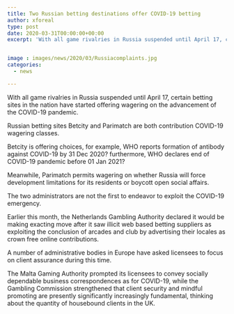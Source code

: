 ```yaml
---
title: Two Russian betting destinations offer COVID-19 betting
author: xforeal 
type: post
date: 2020-03-31T00:00:00+00:00
excerpt: 'With all game rivalries in Russia suspended until April 17, certain betting sites in the nation have started offering wagering on the advancement of the COVID-19 pandemic '


image : images/news/2020/03/Russiacomplaints.jpg
categories:
  - news

---
```

With all game rivalries in Russia suspended until April 17, certain betting sites in the nation have started offering wagering on the advancement of the COVID-19 pandemic. 

Russian betting sites Betcity and Parimatch are both contribution COVID-19 wagering classes. 

Betcity is offering choices, for example, WHO reports formation of antibody against COVID-19 by 31 Dec 2020? furthermore, WHO declares end of COVID-19 pandemic before 01 Jan 2021? 

Meanwhile, Parimatch permits wagering on whether Russia will force development limitations for its residents or boycott open social affairs. 

The two administrators are not the first to endeavor to exploit the COVID-19 emergency. 

Earlier this month, the Netherlands Gambling Authority declared it would be making exacting move after it saw illicit web based betting suppliers as exploiting the conclusion of arcades and club by advertising their locales as crown free online contributions. 

A number of administrative bodies in Europe have asked licensees to focus on client assurance during this time. 

The Malta Gaming Authority prompted its licensees to convey socially dependable business correspondences as for COVID-19, while the Gambling Commission strengthened that client security and mindful promoting are presently significantly increasingly fundamental, thinking about the quantity of housebound clients in the UK.